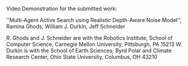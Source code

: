 Video Demonstration for the submitted work:

''Multi-Agent Active Search using Realistic Depth-Aware Noise Model'',
Ramina Ghods, William J. Durkin, Jeff Schneider

R. Ghods and J. Schneider are with the Robotics Institute, School of Computer Science, Carnegie Mellon University, Pittsburgh, PA 15213
W. Durkin is with the School of Earth Sciences; Byrd Polar and Climate Research Center, Ohio State University, Columbus, OH 43210
